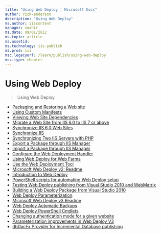 ```yaml
---
title: "Using Web Deploy | Microsoft Docs"
author: rick-anderson
description: "Using Web Deploy"
ms.author: iiscontent
manager: soshir
ms.date: 09/01/2012
ms.topic: article
ms.assetid: 
ms.technology: iis-publish
ms.prod: iis
msc.legacyurl: /learn/publish/using-web-deploy
msc.type: chapter
---
```

Using Web Deploy
====================
> Using Web Deploy


- [Packaging and Restoring a Web site](packaging-and-restoring-a-web-site.md)
- [Using Custom Manifests](using-custom-manifests.md)
- [Viewing Web Site Dependencies](viewing-web-site-dependencies.md)
- [Migrate a Web Site from IIS 6.0 to IIS 7 or above](migrate-a-web-site-from-iis-60-to-iis-7-or-above.md)
- [Synchronize IIS 6.0 Web Sites](synchronize-iis-60-web-sites.md)
- [Synchronize IIS](synchronize-iis.md)
- [Synchronizing Two IIS Servers with PHP](synchronizing-two-iis-servers-with-php.md)
- [Export a Package through IIS Manager](export-a-package-through-iis-manager.md)
- [Import a Package through IIS Manager](import-a-package-through-iis-manager.md)
- [Configure the Web Deployment Handler](configure-the-web-deployment-handler.md)
- [Using Web Deploy for Web Farms](using-web-deploy-for-web-farms.md)
- [Use the Web Deployment Tool](use-the-web-deployment-tool.md)
- [Microsoft Web Deploy v2: Readme](microsoft-web-deploy-v2-readme.md)
- [Introduction to Web Deploy](introduction-to-web-deploy.md)
- [PowerShell scripts for automating Web Deploy setup](powershell-scripts-for-automating-web-deploy-setup.md)
- [Testing Web Deploy publishing from Visual Studio 2010 and WebMatrix](testing-web-deploy-publishing-from-visual-studio-2010-and-webmatrix.md)
- [Building a Web Deploy Package from Visual Studio 2010](building-a-web-deploy-package-from-visual-studio-2010.md)
- [Web Deploy Parameterization](web-deploy-parameterization.md)
- [Microsoft Web Deploy v3 Readme](microsoft-web-deploy-v3-readme.md)
- [Web Deploy Automatic Backups](web-deploy-automatic-backups.md)
- [Web Deploy PowerShell Cmdlets](web-deploy-powershell-cmdlets.md)
- [Changing authentication mode for a given website](changing-authentication-mode-for-a-given-website.md)
- [Parameterization improvements in Web Deploy V3](parameterization-improvements-in-web-deploy-v3.md)
- [dbDacFx Provider for Incremental Database publishing](dbdacfx-provider-for-incremental-database-publishing.md)